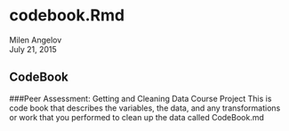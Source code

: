 # codebook.Rmd
Milen Angelov  
July 21, 2015  

## CodeBook
###Peer Assessment: Getting and Cleaning Data Course Project
This is code book that describes the variables, the data, and any transformations 
or work that you performed to clean up the data called CodeBook.md
